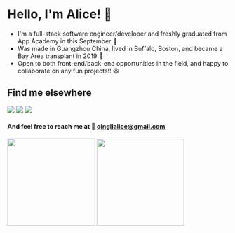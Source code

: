 <h1>Hello, I'm Alice! 👋</h1>

* I'm a full-stack software engineer/developer and freshly graduated from App Academy in this September 📣
* Was made in Guangzhou China, lived in Buffalo, Boston, and became a Bay Area transplant in 2019 🌱 
* Open to both front-end/back-end opportunities in the field, and happy to collaborate on any fun projects!! 😆

## Find me elsewhere 
  [<img src="https://img.shields.io/badge/GitHub-100000?style=for-the-badge&logo=github&logoColor=white" />](https://github.com/alice886)
  [<img src="https://img.shields.io/badge/LinkedIn-0077B5?style=for-the-badge&logo=linkedin&logoColor=white" />](https://www.linkedin.com/in/alice886/)
  [<img src="https://img.shields.io/badge/AngelList-000000?style=for-the-badge&logo=AngelList&logoColor=white" />](https://angel.co/u/alice886)

#### And feel free to reach me at   📧  qinglialice@gmail.com

  <img src="https://github-readme-stats.vercel.app/api/top-langs?username=alice886&layout=compact" height="200"/> <img src="https://c.tenor.com/OtbKZCk_Y-EAAAAC/kermit-the-frog-typewriter.gif" height="199"/>
